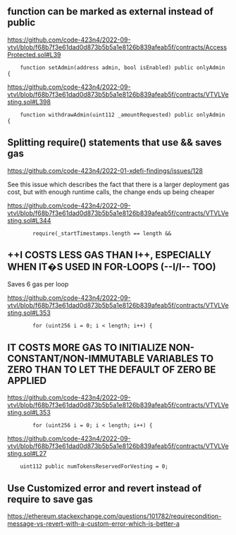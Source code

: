 
   
## function can be marked as external instead of public


https://github.com/code-423n4/2022-09-vtvl/blob/f68b7f3e61dad0d873b5b5a1e8126b839afeab5f/contracts/AccessProtected.sol#L39


```
    function setAdmin(address admin, bool isEnabled) public onlyAdmin {
```
            

https://github.com/code-423n4/2022-09-vtvl/blob/f68b7f3e61dad0d873b5b5a1e8126b839afeab5f/contracts/VTVLVesting.sol#L398


```
    function withdrawAdmin(uint112 _amountRequested) public onlyAdmin {    
```
            

## Splitting require() statements that use && saves gas

https://github.com/code-423n4/2022-01-xdefi-findings/issues/128

See this issue which describes the fact 
that there is a larger deployment gas cost, 
but with enough runtime calls, the change ends up being cheaper


https://github.com/code-423n4/2022-09-vtvl/blob/f68b7f3e61dad0d873b5b5a1e8126b839afeab5f/contracts/VTVLVesting.sol#L344


```
        require(_startTimestamps.length == length &&
```
            

## ++I COSTS LESS GAS THAN I++, ESPECIALLY WHEN IT�S USED IN FOR-LOOPS (--I/I-- TOO)
    
Saves 6 gas per loop


https://github.com/code-423n4/2022-09-vtvl/blob/f68b7f3e61dad0d873b5b5a1e8126b839afeab5f/contracts/VTVLVesting.sol#L353


```
        for (uint256 i = 0; i < length; i++) {
```
            

## IT COSTS MORE GAS TO INITIALIZE NON-CONSTANT/NON-IMMUTABLE VARIABLES TO ZERO THAN TO LET THE DEFAULT OF ZERO BE APPLIED


https://github.com/code-423n4/2022-09-vtvl/blob/f68b7f3e61dad0d873b5b5a1e8126b839afeab5f/contracts/VTVLVesting.sol#L353


```
        for (uint256 i = 0; i < length; i++) {
```

https://github.com/code-423n4/2022-09-vtvl/blob/f68b7f3e61dad0d873b5b5a1e8126b839afeab5f/contracts/VTVLVesting.sol#L27

```
    uint112 public numTokensReservedForVesting = 0;
```
    
## Use Customized error and revert instead of require to save gas

https://ethereum.stackexchange.com/questions/101782/requirecondition-message-vs-revert-with-a-custom-error-which-is-better-a

